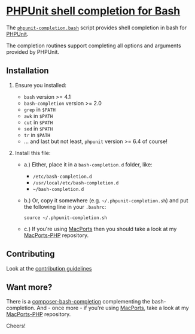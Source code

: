 # [PHPUnit shell completion for Bash](https://sjorek.github.io/phpunit-bash-completion/)

The [`phpunit-completion.bash`](phpunit-completion.bash)
script provides shell completion in bash for [PHPUnit](https://phpunit.de).

The completion routines support completing all options and arguments provided by PHPUnit.


## Installation

1. Ensure you installed:
   * `bash` version >= 4.1
   * `bash-completion` version >= 2.0
   * `grep` in `$PATH`
   * `awk` in `$PATH`
   * `cut` in `$PATH`
   * `sed` in `$PATH`
   * `tr` in `$PATH`
   * ... and last but not least, `phpunit` version >= 6.4 of course!

2. Install this file:
   * a.) Either, place it in a `bash-completion.d` folder, like:
       * `/etc/bash-completion.d`
       * `/usr/local/etc/bash-completion.d`
       * `~/bash-completion.d`
   * b.) Or, copy it somewhere (e.g. `~/.phpunit-completion.sh`) and put the
     following line in your `.bashrc`:

     `source ~/.phpunit-completion.sh`
   * c.) If you're using [MacPorts](https://www.macports.org) then you should
     take a look at my [MacPorts-PHP](https://sjorek.github.io/MacPorts-PHP)
     repository.


## Contributing

Look at the [contribution guidelines](CONTRIBUTING.md)


## Want more?

There is a [composer-bash-completion](https://sjorek.github.io/composer-bash-completion/)
complementing the bash-completion. And - once more - if you're using [MacPorts](http://macports.org), 
take a look at my [MacPorts-PHP](https://sjorek.github.io/MacPorts-PHP/)
repository.

Cheers!

